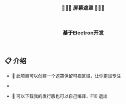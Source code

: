 <div align=center>
<h3>🎉🎉🎉 屏幕遮罩 🎉🎉🎉</h3>
</div>
<br>

<div align=center>
<h3><strong>基于Electron开发</strong></h3>
</div>
<br>

## 📋 介绍

- 🍩 此项目可以创建一个遮罩保留可视区域，让你更加专注

-

- 🌱 可以下载我的发行版也可以自己编译，F10 退出
